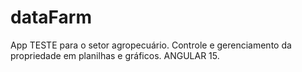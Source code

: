# dataFarm
App TESTE para o setor agropecuário. Controle e gerenciamento da propriedade em planilhas e gráficos. ANGULAR 15.
